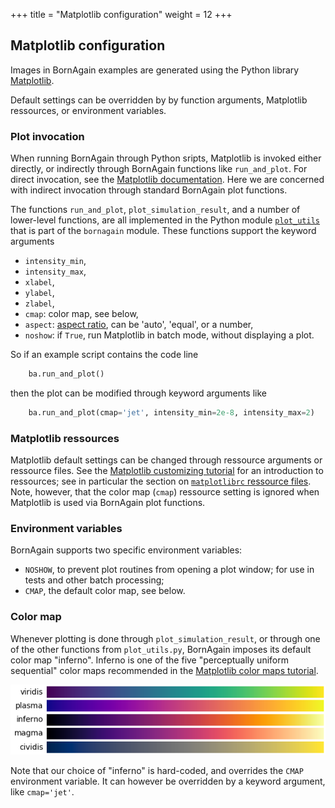 +++
title = "Matplotlib configuration"
weight = 12
+++

## Matplotlib configuration

Images in BornAgain examples are generated using the Python library
[Matplotlib](https://matplotlib.org/).

Default settings can be overridden by
by function arguments, Matplotlib ressources, or environment variables.

### Plot invocation

When running BornAgain through Python sripts, Matplotlib is invoked
either directly, or indirectly through BornAgain functions like `run_and_plot`.
For direct invocation, see the [Matplotlib documentation](https://matplotlib.org/contents.html).
Here we are concerned with indirect invocation through standard BornAgain plot functions.

The functions `run_and_plot`, `plot_simulation_result`, and a number of lower-level functions,
are all implemented in the Python module
[`plot_utils`](https://github.com/scgmlz/BornAgain/blob/master/Wrap/python/plot_utils.py)
that is part of the `bornagain` module.
These functions support the keyword arguments

* `intensity_min`,
* `intensity_max`,
* `xlabel`,
* `ylabel`,
* `zlabel`,
* `cmap`: color map, see below,
* `aspect`: [aspect ratio](https://matplotlib.org/api/_as_gen/matplotlib.axes.Axes.set_aspect.html), can be 'auto', 'equal', or a number,
* `noshow`: if `True`, run Matplotlib in batch mode, without displaying a plot.

So if an example script contains the code line
```python
    ba.run_and_plot()
```
then the plot can be modified through keyword arguments like
```python
    ba.run_and_plot(cmap='jet', intensity_min=2e-8, intensity_max=2)
```

### Matplotlib ressources

Matplotlib default settings can be changed through ressource arguments or ressource files.
See the
[Matplotlib customizing tutorial](https://matplotlib.org/tutorials/introductory/customizing.html)
for an introduction to ressources;
see in particular the section on [`matplotlibrc` ressource files](https://matplotlib.org/tutorials/introductory/customizing.html#customizing-with-matplotlibrc-files).
Note, however, that the color map (`cmap`) ressource setting is ignored
when Matplotlib is used via BornAgain plot functions.

### Environment variables

BornAgain supports two specific environment variables:
* `NOSHOW`, to prevent plot routines from opening a plot window;
for use in tests and other batch processing;
* `CMAP`, the default color map, see below.

### Color map

Whenever plotting is done through `plot_simulation_result`,
or through one of the other functions from `plot_utils.py`,
BornAgain imposes its default color map "inferno".
Inferno is one of the five "perceptually uniform sequential" color maps
recommended in the
[Matplotlib color maps tutorial](https://matplotlib.org/tutorials/colors/colormaps.html#Perceptually).

![Matplotlib perceptually uniform sequential color maps](/img/matplotlib_pus_colormaps.png "Perceptually uniform sequential color maps from Matplotlib.")

Note that our choice of "inferno" is hard-coded,
and overrides the `CMAP` environment variable.
It can however be overridden by a keyword argument, like `cmap='jet'`.
